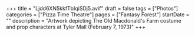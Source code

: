 +++
title = "Ljdd6XN5kkfTbIqiSDj5.avif"
draft = false
tags = ["Photos"]
categories = ["Pizza Time Theatre"]
pages = ["Fantasy Forest"]
startDate = ""
description = "Artwork depicting The Old Macdonald's Farm costume and prop characters at Tyler Mall (February 7, 1973)"
+++
